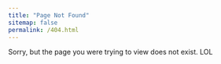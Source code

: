 ```yaml
---
title: "Page Not Found"
sitemap: false
permalink: /404.html
---
```


Sorry, but the page you were trying to view does not exist. LOL

